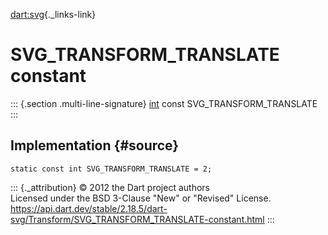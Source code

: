 [dart:svg](../../dart-svg/dart-svg-library){._links-link}

SVG\_TRANSFORM\_TRANSLATE constant
==================================

::: {.section .multi-line-signature}
[int](../../dart-core/int-class) const SVG\_TRANSFORM\_TRANSLATE
:::

Implementation {#source}
--------------

``` {.language-dart data-language="dart"}
static const int SVG_TRANSFORM_TRANSLATE = 2;
```

::: {._attribution}
© 2012 the Dart project authors\
Licensed under the BSD 3-Clause \"New\" or \"Revised\" License.\
<https://api.dart.dev/stable/2.18.5/dart-svg/Transform/SVG_TRANSFORM_TRANSLATE-constant.html>
:::
